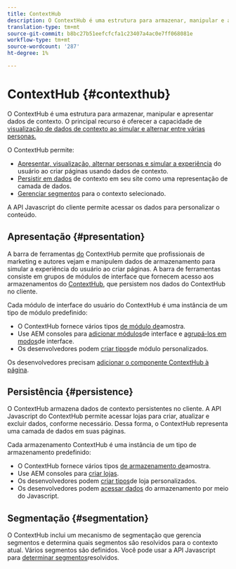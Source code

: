 ```yaml
---
title: ContextHub
description: O ContextHub é uma estrutura para armazenar, manipular e apresentar dados de contexto
translation-type: tm+mt
source-git-commit: b8bc27b51eefcfcfa1c23407a4ac0e7ff068081e
workflow-type: tm+mt
source-wordcount: '287'
ht-degree: 1%

---
```



# ContextHub {#contexthub}

O ContextHub é uma estrutura para armazenar, manipular e apresentar dados de contexto. O principal recurso é oferecer a capacidade de [visualização de dados de contexto ao simular e alternar entre várias personas.](/help/sites-cloud/authoring/personalization/contexthub.md)

O ContextHub permite:

* [Apresentar, visualização, alternar personas e simular a experiência](#presentation) do usuário ao criar páginas usando dados de contexto.
* [Persistir em dados](#persistence) de contexto em seu site como uma representação de camada de dados.
* [Gerenciar segmentos](#segmentation) para o contexto selecionado.

A API Javascript do cliente permite acessar os dados para personalizar o conteúdo.

## Apresentação {#presentation}

A barra de ferramentas [do](/help/sites-cloud/authoring/personalization/contexthub.md) ContextHub permite que profissionais de marketing e autores vejam e manipulem dados de armazenamento para simular a experiência do usuário ao criar páginas. A barra de ferramentas consiste em grupos de módulos de interface que fornecem acesso aos armazenamentos do [ContextHub,](#persistence) que persistem nos dados do ContextHub no cliente.

Cada módulo de interface do usuário do ContextHub é uma instância de um tipo de módulo predefinido:

* O ContextHub fornece vários tipos [de módulo de](sample-modules.md)amostra.
* Use AEM consoles para [adicionar módulos](configuring-contexthub.md#adding-a-ui-module)de interface e [agrupá-los em modos](configuring-contexthub.md#adding-a-ui-mode)de interface.
* Os desenvolvedores podem [criar tipos](extending-contexthub.md#creating-contexthub-ui-module-types)de módulo personalizados.

Os desenvolvedores precisam [adicionar o componente ContextHub à página](configuring-contexthub.md).

## Persistência {#persistence}

O ContextHub armazena dados de contexto persistentes no cliente. A API Javascript do ContextHub permite acessar lojas para criar, atualizar e excluir dados, conforme necessário. Dessa forma, o ContextHub representa uma camada de dados em suas páginas.

Cada armazenamento ContextHub é uma instância de um tipo de armazenamento predefinido:

* O ContextHub fornece vários tipos [de armazenamento de](sample-stores.md)amostra.
* Use AEM consoles para [criar lojas](configuring-contexthub.md#creating-a-contexthub-store).
* Os desenvolvedores podem [criar tipos](extending-contexthub.md#creating-custom-store-candidates)de loja personalizados.
* Os desenvolvedores podem [acessar dados](adding-contexthub.md#interacting-with-contexthub-stores) do armazenamento por meio do Javascript.

## Segmentação {#segmentation}

O ContextHub inclui um mecanismo de segmentação que gerencia segmentos e determina quais segmentos são resolvidos para o contexto atual. Vários segmentos são definidos. Você pode usar a API Javascript para [determinar segmentos](adding-contexthub.md#determining-resolved-contexthub-segments)resolvidos.
